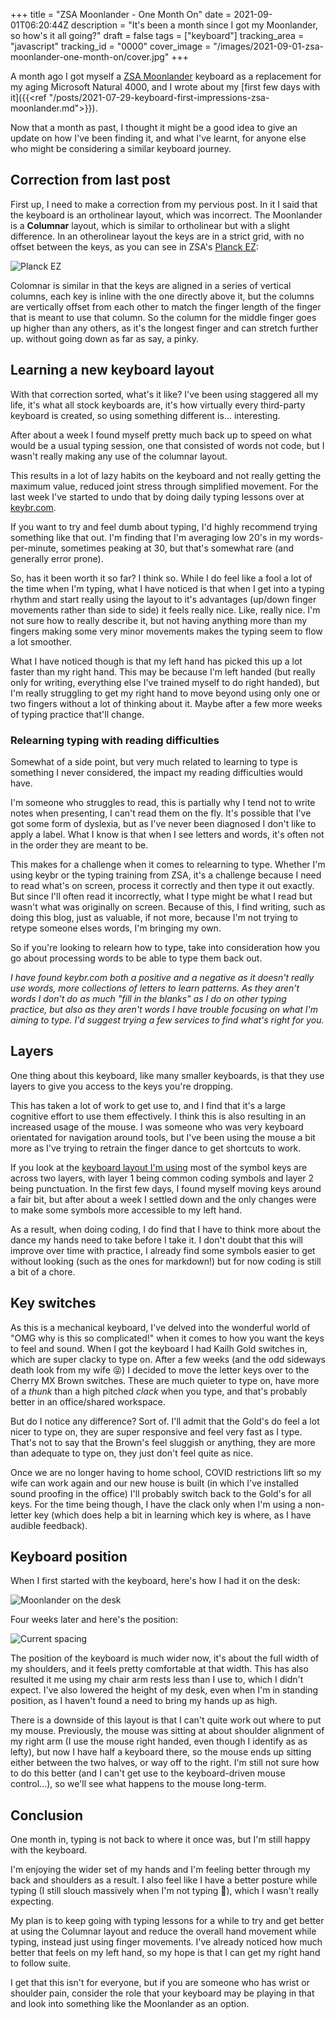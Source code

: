 +++
title = "ZSA Moonlander - One Month On"
date = 2021-09-01T06:20:44Z
description = "It's been a month since I got my Moonlander, so how's it all going?"
draft = false
tags = ["keyboard"]
tracking_area = "javascript"
tracking_id = "0000"
cover_image = "/images/2021-09-01-zsa-moonlander-one-month-on/cover.jpg"
+++

A month ago I got myself a [ZSA Moonlander](https://www.zsa.io/moonlander/) keyboard as a replacement for my aging Microsoft Natural 4000, and I wrote about my [first few days with it]({{<ref "/posts/2021-07-29-keyboard-first-impressions-zsa-moonlander.md">}}).

Now that a month as past, I thought it might be a good idea to give an update on how I've been finding it, and what I've learnt, for anyone else who might be considering a similar keyboard journey.

## Correction from last post

First up, I need to make a correction from my pervious post. In it I said that the keyboard is an ortholinear layout, which was incorrect. The Moonlander is a **Columnar** layout, which is similar to ortholinear but with a slight difference. In an otherolinear layout the keys are in a strict grid, with no offset between the keys, as you can see in ZSA's [Planck EZ](https://www.zsa.io/planck):

![Planck EZ](/images/2021-09-01-zsa-moonlander-one-month-on/planck.png)

Colomnar is similar in that the keys are aligned in a series of vertical columns, each key is inline with the one directly above it, but the columns are vertically offset from each other to match the finger length of the finger that is meant to use that column. So the column for the middle finger goes up higher than any others, as it's the longest finger and can stretch further up. without going down as far as say, a pinky.

## Learning a new keyboard layout

With that correction sorted, what's it like? I've been using staggered all my life, it's what all stock keyboards are, it's how virtually every third-party keyboard is created, so using something different is... interesting.

After about a week I found myself pretty much back up to speed on what would be a usual typing session, one that consisted of words not code, but I wasn't really making any use of the columnar layout.

This results in a lot of lazy habits on the keyboard and not really getting the maximum value, reduced joint stress through simplified movement. For the last week I've started to undo that by doing daily typing lessons over at [keybr.com](https://www.keybr.com/).

If you want to try and feel dumb about typing, I'd highly recommend trying something like that out. I'm finding that I'm averaging low 20's in my words-per-minute, sometimes peaking at 30, but that's somewhat rare (and generally error prone).

So, has it been worth it so far? I think so. While I do feel like a fool a lot of the time when I'm typing, what I have noticed is that when I get into a typing rhythm and start really using the layout to it's advantages (up/down finger movements rather than side to side) it feels really nice. Like, really nice. I'm not sure how to really describe it, but not having anything more than my fingers making some very minor movements makes the typing seem to flow a lot smoother.

What I have noticed though is that my left hand has picked this up a lot faster than my right hand. This may be because I'm left handed (but really only for writing, everything else I've trained myself to do right handed), but I'm really struggling to get my right hand to move beyond using only one or two fingers without a lot of thinking about it. Maybe after a few more weeks of typing practice that'll change.

### Relearning typing with reading difficulties

Somewhat of a side point, but very much related to learning to type is something I never considered, the impact my reading difficulties would have.

I'm someone who struggles to read, this is partially why I tend not to write notes when presenting, I can't read them on the fly. It's possible that I've got some form of dyslexia, but as I've never been diagnosed I don't like to apply a label. What I know is that when I see letters and words, it's often not in the order they are meant to be.

This makes for a challenge when it comes to relearning to type. Whether I'm using keybr or the typing training from ZSA, it's a challenge because I need to read what's on screen, process it correctly and then type it out exactly. But since I'll often read it incorrectly, what I type might be what I read but wasn't what was originally on screen. Because of this, I find writing, such as doing this blog, just as valuable, if not more, because I'm not trying to retype someone elses words, I'm bringing my own.

So if you're looking to relearn how to type, take into consideration how you go about processing words to be able to type them back out.

_I have found keybr.com both a positive and a negative as it doesn't really use words, more collections of letters to learn patterns. As they aren't words I don't do as much "fill in the blanks" as I do on other typing practice, but also as they aren't words I have trouble focusing on what I'm aiming to type. I'd suggest trying a few services to find what's right for you._

## Layers

One thing about this keyboard, like many smaller keyboards, is that they use layers to give you access to the keys you're dropping.

This has taken a lot of work to get use to, and I find that it's a large cognitive effort to use them effectively. I think this is also resulting in an increased usage of the mouse. I was someone who was very keyboard orientated for navigation around tools, but I've been using the mouse a bit more as I've trying to retrain the finger dance to get shortcuts to work.

If you look at the [keyboard layout I'm using](https://configure.zsa.io/moonlander/layouts/J0RdW/latest/0) most of the symbol keys are across two layers, with layer 1 being common coding symbols and layer 2 being punctuation. In the first few days, I found myself moving keys around a fair bit, but after about a week I settled down and the only changes were to make some symbols more accessible to my left hand.

As a result, when doing coding, I do find that I have to think more about the dance my hands need to take before I take it. I don't doubt that this will improve over time with practice, I already find some symbols easier to get without looking (such as the ones for markdown!) but for now coding is still a bit of a chore.

## Key switches

As this is a mechanical keyboard, I've delved into the wonderful world of "OMG why is this so complicated!" when it comes to how you want the keys to feel and sound. When I got the keyboard I had Kailh Gold switches in, which are super clacky to type on. After a few weeks (and the odd sideways death look from my wife 😝) I decided to move the letter keys over to the Cherry MX Brown switches. These are much quieter to type on, have more of a _thunk_ than a high pitched _clack_ when you type, and that's probably better in an office/shared workspace.

But do I notice any difference? Sort of. I'll admit that the Gold's do feel a lot nicer to type on, they are super responsive and feel very fast as I type. That's not to say that the Brown's feel sluggish or anything, they are more than adequate to type on, they just don't feel quite as nice.

Once we are no longer having to home school, COVID restrictions lift so my wife can work again and our new house is built (in which I've installed sound proofing in the office) I'll probably switch back to the Gold's for all keys. For the time being though, I have the clack only when I'm using a non-letter key (which does help a bit in learning which key is where, as I have audible feedback).

## Keyboard position

When I first started with the keyboard, here's how I had it on the desk:

![Moonlander on the desk](/images/2021-07-29-keyboard-first-impressions-zsa-moonlander/initial-setup.jpg)

Four weeks later and here's the position:

![Current spacing](/images/2021-09-01-zsa-moonlander-one-month-on/cover.jpg)

The position of the keyboard is much wider now, it's about the full width of my shoulders, and it feels pretty comfortable at that width. This has also resulted it me using my chair arm rests less than I use to, which I didn't expect. I've also lowered the height of my desk, even when I'm in standing position, as I haven't found a need to bring my hands up as high.

There is a downside of this layout is that I can't quite work out where to put my mouse. Previously, the mouse was sitting at about shoulder alignment of my right arm (I use the mouse right handed, even though I identify as as lefty), but now I have half a keyboard there, so the mouse ends up sitting either between the two halves, or way off to the right. I'm still not sure how to do this better (and I can't get use to the keyboard-driven mouse control...), so we'll see what happens to the mouse long-term.

## Conclusion

One month in, typing is not back to where it once was, but I'm still happy with the keyboard.

I'm enjoying the wider set of my hands and I'm feeling better through my back and shoulders as a result. I also feel like I have a better posture while typing (I still slouch massively when I'm not typing 🤫), which I wasn't really expecting.

My plan is to keep going with typing lessons for a while to try and get better at using the Columnar layout and reduce the overall hand movement while typing, instead just using finger movements. I've already noticed how much better that feels on my left hand, so my hope is that I can get my right hand to follow suite.

I get that this isn't for everyone, but if you are someone who has wrist or shoulder pain, consider the role that your keyboard may be playing in that and look into something like the Moonlander as an option.
